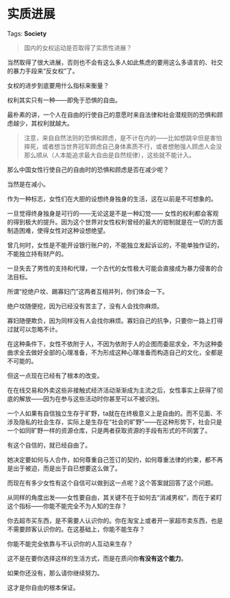 # 实质进展

Tags: **Society**

> 国内的女权运动是否取得了实质性进展？



当然取得了很大进展，否则也不会有这么多人如此焦虑的要用这么多语言的、社交的暴力手段来“反女权”了。

女权的进步到底要用什么指标来衡量？

权利其实只有一种——即免于恐惧的自由。

最朴素的讲，一个人在自由的行使自己的意愿时来自法律和社会潜规则的恐惧和顾虑越少，其权利就越大。


> 注意，来自自然法则的恐惧和顾虑，是不计在内的——比如想跳伞但是害怕摔死，或者想当世界冠军顾虑自己身体素质不行，或者想勉强人顾虑人会没那么顺从（人本能追求最大自由是自然规律），这些就不能计入。

那么中国女性行使自己的自由时的恐惧和顾虑是否在减少呢？

当然是在减小。

作为一种标志，女性们在大胆的设想终身独身的生活，这在以前是不可想象的。

一旦觉得终身独身是可行的——无论这是不是一种幻觉—— 女性的权利都会客观的得到极大的提升。因为这个世界对女性权利曾经的最大的钳制就是在一切的方面制造困难，使得女性对这种设想绝望。

曾几何时，女性是不能开设银行账户的，不能独立发起诉讼的，不能单独作证的，不能独立持有财产的。

一旦失去了男性的支持和代理，一个古代的女性极大可能会直接成为暴力侵害的合法目标。

所谓“挖绝户坟、踢寡妇门”这两者互相并列，你们体会一下。

绝户坟随便挖，因为已经没有苦主了，没有人会找你麻烦。

寡妇随便欺负，因为同样没有人会找你麻烦。寡妇自己的抗争，只要你一路上打得过就可以忽略不计。

在这种条件下，女性不依附于人，不因为依附于人的企图而委屈求全，不为这种委曲求全去做好全部的心理准备，不为形成这种心理准备而构造自己的文化，全都是不可能的。

但这一点现在已经有了根本的改变。

在在线交易和外卖这些非接触式经济活动渐渐成为主流之后，女性事实上获得了彻底的解放——因为在参与这些活动时你甚至可以不被识别。

一个人如果有自信独立生存于旷野，ta就在在终极意义上是自由的。而不见面、不涉及隐私的社会生存，实际上是生存在“社会的旷野”——在这种形势下，社会只是一个如同旷野一样的资源仓库，只是两者获取资源的手段有形式的不同罢了。

有这个自信的，就已经自由了。

她决定要如何与人合作，如何尊重自己签订的契约，如何尊重法律的约束，都不再是出于被迫，而是出于自已想要这么做了。

而现在有多少女性有这个自信可以做到这一点呢？这个答案就回答了这个问题。

  


从同样的角度出发——女性要自由，其关键不在于如何去“消减男权”，而在于紧盯这个指标——你能不能完全不为人知的生存？

你去超市买东西，是不需要人认识你的。你在淘宝上或者开一家超市卖东西，也是不需要顾客认识你的。在这基础上，你能不能生存？

你能不能完全依靠与不认识你的人互动来生存？

这不是在要你选择这样的生活方式，而是在质问你**有没有这个能力**。

如果你还没有，那么请你继续努力。

这才是你自由的根本保证。



